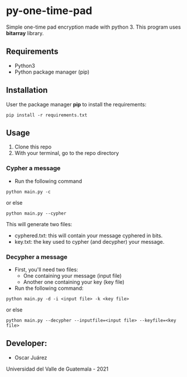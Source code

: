 # py-one-time-pad

Simple one-time pad encryption made with python 3. This program uses **bitarray** library.

## Requirements

- Python3
- Python package manager (pip)

## Installation

User the package manager **pip** to install the requirements:

```
pip install -r requirements.txt
```

## Usage

1. Clone this repo
2. With your terminal, go to the repo directory

### Cypher a message

- Run the following command

```
python main.py -c
```

or else

```
python main.py --cypher
```

This will generate two files:

- cyphered.txt: this will contain your message cyphered in bits.
- key.txt: the key used to cypher (and decypher) your message.

### Decypher a message

- First, you'll need two files:
  - One containing your message (input file)
  - Another one containing your key (key file)
- Run the following command:

```
python main.py -d -i <input file> -k <key file>
```

or else

```
python main.py --decypher --inputfile=<input file> --keyfile=<key file>
```

## Developer:

- Oscar Juárez

Universidad del Valle de Guatemala - 2021
